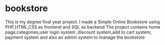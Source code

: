 # bookstore
This is my degree final year project. I made a Simple Online Bookstore using PHP,HTML,CSS as frontend and SQL as backend
The project contains home page,categories,user login system ,discount system,add to cart system, payment system and
also an admin system to manage the bookstore
